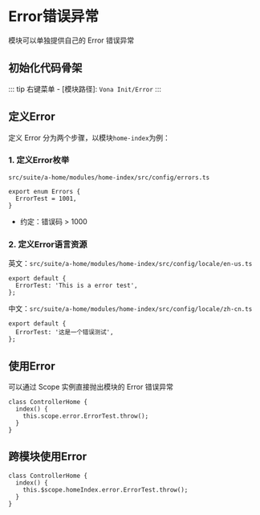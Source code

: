 # Error错误异常

模块可以单独提供自己的 Error 错误异常

## 初始化代码骨架

::: tip
右键菜单 - [模块路径]: `Vona Init/Error`
:::

## 定义Error

定义 Error 分为两个步骤，以模块`home-index`为例：

### 1. 定义Error枚举

`src/suite/a-home/modules/home-index/src/config/errors.ts`

```typescript{2}
export enum Errors {
  ErrorTest = 1001,
}
```

- 约定：错误码 > 1000

### 2. 定义Error语言资源

英文：`src/suite/a-home/modules/home-index/src/config/locale/en-us.ts`

```typescript{2}
export default {
  ErrorTest: 'This is a error test',
};
```

中文：`src/suite/a-home/modules/home-index/src/config/locale/zh-cn.ts`

```typescript{2}
export default {
  ErrorTest: '这是一个错误测试',
};
```

## 使用Error

可以通过 Scope 实例直接抛出模块的 Error 错误异常

```typescript{3}
class ControllerHome {
  index() {
    this.scope.error.ErrorTest.throw();
  }
}
```

## 跨模块使用Error

```typescript{3}
class ControllerHome {
  index() {
    this.$scope.homeIndex.error.ErrorTest.throw();
  }
}
```
